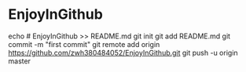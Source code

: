 # EnjoyInGithub
echo # EnjoyInGithub >> README.md
git init
git add README.md
git commit -m "first commit"
git remote add origin https://github.com/zwh380484052/EnjoyInGithub.git
git push -u origin master
